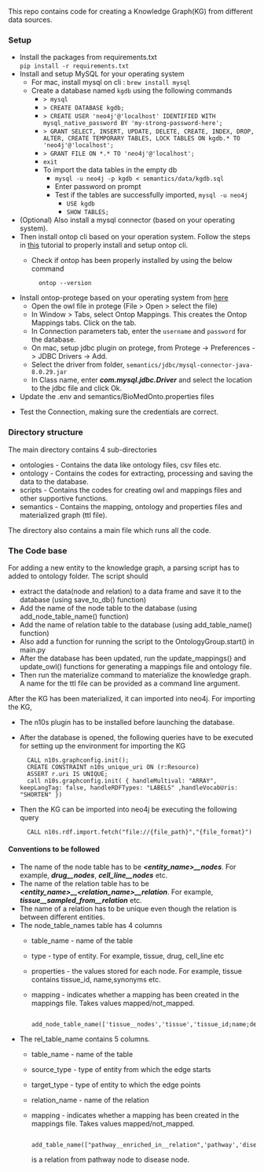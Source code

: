 This repo contains code for creating a Knowledge Graph(KG) from different data sources.

### Setup
* Install the packages from requirements.txt  
	 `pip install -r requirements.txt`
* Install and setup MySQL for your operating system  
	- For mac, install mysql on cli : `brew install mysql`  
	- Create a database named `kgdb` using the following commands
		- `> mysql`
		- `> CREATE DATABASE kgdb;`
		- `> CREATE USER 'neo4j'@'localhost' IDENTIFIED WITH mysql_native_password BY 'my-strong-password-here';`
		- `> GRANT SELECT, INSERT, UPDATE, DELETE, CREATE, INDEX, DROP, ALTER, CREATE TEMPORARY TABLES, LOCK TABLES ON kgdb.* TO 'neo4j'@'localhost';`
		- `> GRANT FILE ON *.* TO 'neo4j'@'localhost';`
		- `exit`
		- To import the data tables in the empty db  
			- `mysql -u neo4j -p kgdb < semantics/data/kgdb.sql`
			- Enter password on prompt
			- Test if the tables are successfully imported, `mysql -u neo4j`
				- `USE kgdb`
				- `SHOW TABLES;`
* (Optional) Also install a mysql connector (based on your operating system). 
* Then install ontop cli based on your operation system. Follow the steps in [this](https://ontop-vkg.org/guide/cli.html#setup-ontop-cli) tutorial to properly install and setup ontop cli.
	* Check if ontop has been properly installed by using the below command
		
			ontop --version
		
* Install ontop-protege based on your operating system from [here](https://sourceforge.net/projects/ontop4obda/files/ontop-4.2.1/)
	* Open the owl file in protege (File > Open > select the file)
	* In Window > Tabs, select Ontop Mappings. This creates the Ontop Mappings tabs. Click on the tab.
	* In Connection parameters tab, enter the `username` and `password` for the database.
	* On mac, setup jdbc plugin on protege, from Protege -> Preferences -> JDBC Drivers -> Add.
	- Select the driver from folder, `semantics/jdbc/mysql-connector-java-8.0.29.jar`
	* In Class name, enter ***com.mysql.jdbc.Driver*** and select the location to the jdbc file and click Ok.
* Update the .env and semantics/BioMedOnto.properties files
- Test the Connection, making sure the credentials are correct.

### Directory structure
The main directory contains 4 sub-directories

* ontologies - Contains the data like ontology files, csv files etc.
* ontology - Contains the codes for extracting, processing and saving the data to the database.
* scripts - Contains the codes for creating owl and mappings files and other supportive functions.
* semantics - Contains the mapping, ontology and properties files and materialized graph (ttl file).

The directory also contains a main file which runs all the code.

### The Code base
For adding a new entity to the knowledge graph, a parsing script has to added to ontology folder. The script should 

* extract the data(node and relation) to a data frame and save it to the database (using save_to_db() function)
* Add the name of the node table to the database (using add_node_table_name() function)
* Add the name of relation table to the database (using add_table_name() function)
* Also add a function for running the script to the OntologyGroup.start() in main.py
* After the database has been updated, run the update_mappings() and update_owl() functions for generating a mappings file and ontology file.
* Then run the materialize command to materialize the knowledge graph. A name for the ttl file can be provided as a command line argument.

After the KG has been materialized, it can imported into neo4j. For importing the KG,

* The n10s plugin has to be installed before launching the database.
* After the database is opened, the following queries have to be executed for setting up the environment for importing the KG
		
		
		CALL n10s.graphconfig.init();
		CREATE CONSTRAINT n10s_unique_uri ON (r:Resource)
		ASSERT r.uri IS UNIQUE;
		call n10s.graphconfig.init( { handleMultival: "ARRAY", keepLangTag: false, handleRDFTypes: "LABELS" ,handleVocabUris: "SHORTEN" })
		
		
* Then the KG can be imported into neo4j be executing the following query

		CALL n10s.rdf.import.fetch("file://{file_path}","{file_format}")

#### Conventions to be followed

* The name of the node table has to be ***<entity_name>__nodes***. For example, ***drug__nodes***, ***cell_line__nodes*** etc.
* The name of the relation table has to be ***<entity_name>__<relation_name>__relation***. For example, ***tissue__sampled_from__relation*** etc.
* The name of a relation has to be unique even though the relation is between different entities.
* The node_table_names table has 4 columns
	* table_name - name of the table
	* type - type of entity. For example, tissue, drug, cell_line etc
	* properties - the values stored for each node. For example, tissue contains tissue_id, name,synonyms etc.
	* mapping - indicates whether a mapping has been created in the mappings file. Takes values mapped/not_mapped.
		
			add_node_table_name(['tissue__nodes','tissue','tissue_id;name;definition;synonyms;type','not_mapped'])
		
* The rel_table_name contains 5 columns.
	* table_name - name of the table
	* source_type - type of entity from which the edge starts
	* target_type - type of entity to which the edge points
	* relation_name - name of the relation
	* mapping - indicates whether a mapping has been created in the mappings file. Takes values mapped/not_mapped.
	
			add_table_name(["pathway__enriched_in__relation",'pathway','disease','enriched_in','not_mapped']) 
		is a relation from pathway node to disease node.